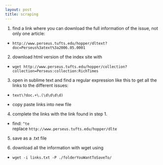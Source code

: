 ```yaml
---
layout: post
title: scraping
---
```


1. find a link where you can download the full information of the issue, not only one article:  
  
* ``http://www.perseus.tufts.edu/hopper/dltext?doc=Perseus%3atext%3a2006.05.0001``  
  

2. download html version of the index site with  
  
* ``wget http://www.perseus.tufts.edu/hopper/collection?collection=Perseus:collection:RichTimes``  
   

3. open in sublime text and find a regular expression like this to get all the links to the different issues:  
  
* ``text\?doc.+\.(\d\d\d\d)``  
  
* copy paste links into new file  
  

4. complete the links with the link found in step 1.  
  
* find: ``^te``  
  replace ``http://www.perseus.tufts.edu/hopper/dlte``  

5. save as a .txt file  
  

6. download all the information with wget using  
  
* ``wget -i links.txt -P ./folderYouWantToSaveTo/``
